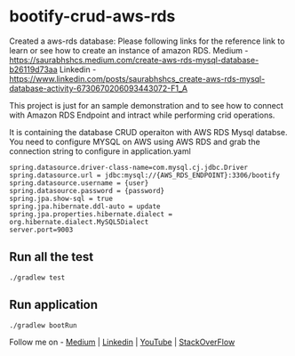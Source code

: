 # bootify-crud-aws-rds

Created a aws-rds database: Please following links for the reference link to learn or see how to create an instance of amazon RDS. 
Medium - https://saurabhshcs.medium.com/create-aws-rds-mysql-database-b26119d73aa
Linkedin - https://www.linkedin.com/posts/saurabhshcs_create-aws-rds-mysql-database-activity-6730670206093443072-F1_A

This project is just for an sample demonstration and to see how to connect with Amazon RDS Endpoint and intract while performing crid operations.



It is containing the database CRUD operaiton with AWS RDS Mysql databse. You need to configure MYSQL on AWS using AWS RDS and grab the connection string to configure in application.yaml


```
spring.datasource.driver-class-name=com.mysql.cj.jdbc.Driver
spring.datasource.url = jdbc:mysql://{AWS_RDS_ENDPOINT}:3306/bootify
spring.datasource.username = {user}
spring.datasource.password = {password}
spring.jpa.show-sql = true
spring.jpa.hibernate.ddl-auto = update
spring.jpa.properties.hibernate.dialect = org.hibernate.dialect.MySQL5Dialect
server.port=9003
```

## Run all the test 

`
./gradlew test
`

## Run application
`
./gradlew bootRun
`


Follow me on - [Medium](https://saurabhshcs.medium.com) | [Linkedin](https://www.linkedin.com/in/saurabhshcs/) | [YouTube](https://www.youtube.com/channel/UCSQqjPw7_tfx1Ie4yYHbcxQ?pbjreload=102) | [StackOverFlow](https://stackoverflow.com/users/10719720/saurabhshcs?tab=profile)

